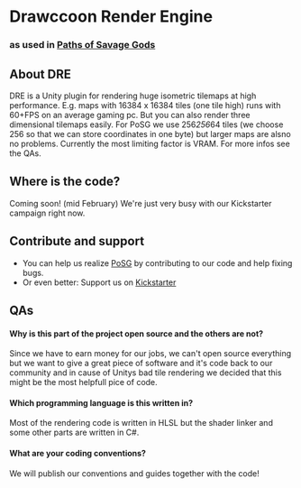 # Drawccoon Render Engine
### as used in [Paths of Savage Gods](https://www.kickstarter.com/projects/lyniat-games/paths-of-savage-gods)

## About DRE
DRE is a Unity plugin for rendering huge isometric tilemaps at high performance.
E.g. maps with 16384 x 16384 tiles (one tile high) runs with 60+FPS on an average gaming pc.
But you can also render three dimensional tilemaps easily. For PoSG we use 256*256*64 tiles (we choose 256 so that we can store coordinates in one byte) but larger maps are alsno no problems.
Currently the most limiting factor is VRAM.
For more infos see the QAs.

## Where is the code?
Coming soon! (mid February)
We're just very busy with our Kickstarter campaign right now.

## Contribute and support
- You can help us realize [PoSG](https://savage-gods.com/) by contributing to our code and help fixing bugs.
- Or even better: Support us on [Kickstarter](https://www.kickstarter.com/projects/lyniat-games/paths-of-savage-gods)

## QAs
#### Why is this part of the project open source and the others are not?
Since we have to earn money for our jobs, we can't open source everything but we want to give a great piece of software and it's code back to our community and in cause of Unitys bad tile rendering we decided that this might be the most helpfull pice of code.

#### Which programming language is this written in?
Most of the rendering code is written in HLSL but the shader linker and some other parts are written in C#.

#### What are your coding conventions?
We will publish our conventions and guides together with the code!
